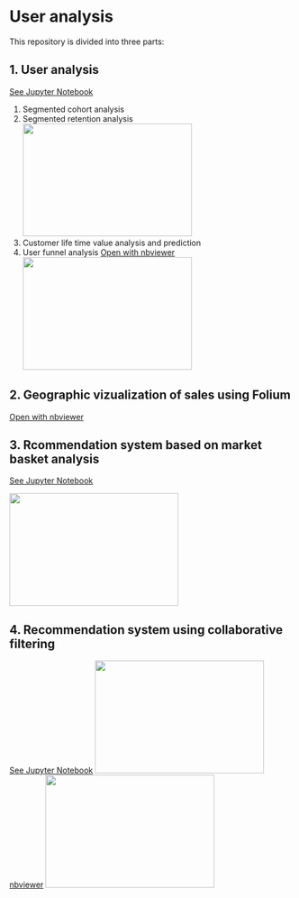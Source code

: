 # User analysis

This repository is divided into three parts:


## 1. User analysis
[See Jupyter Notebook](cohort%20retention%20and%20CLV.ipynb)
  1. Segmented cohort analysis
  2. Segmented retention analysis
      <img src="image/img_RetentionHeatmap.png" height="200" width="300">
  3. Customer life time value analysis and prediction
  4. User funnel analysis  [Open with nbviewer](https://nbviewer.jupyter.org/github/reejungkim/User-Analysis/blob/master/Expedia%20Funnel%20analysis.ipynb)
      <img src="image/img_funnel.png" height="200" width="300">

  
## 2. Geographic vizualization of sales using Folium
  [Open with nbviewer](https://nbviewer.jupyter.org/github/reejungkim/User-Analysis/blob/master/Geographic%20mapping%20-%20Folium.ipynb)

## 3. Rcommendation system based on market basket analysis
[See Jupyter Notebook](Market%20Basket%20Analysis.ipynb)
<!-- ![market basket](image/market%20basket%20analysis.jpg) -->
<img src="image/market%20basket%20analysis.jpg" height="200" width="300">

## 4. Recommendation system using collaborative filtering
[See Jupyter Notebook](Movie%20recommendation%20system.ipynb)
<img src="image/collabFilter.png" height="200" width="300">
[nbviewer](https://nbviewer.jupyter.org/github/reejungkim/User-Analysis/blob/master/Movie%20recommendation%20system.ipynb)
<img src="image/collabFilter.png" height="200" width="300">
